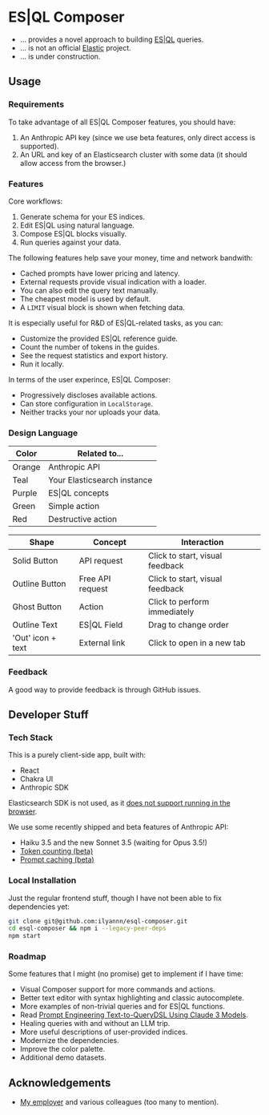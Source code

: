 # ES|QL Composer

- ... provides a novel approach to building [ES|QL](https://www.elastic.co/guide/en/elasticsearch/reference/current/esql.html) queries.
- ... is not an official [Elastic](https://www.elastic.co/) project.
- ... is under construction.

## Usage

### Requirements

To take advantage of all ES|QL Composer features, you should have:

1. An Anthropic API key (since we use beta features, only direct access is supported).
1. An URL and key of an Elasticsearch cluster with some data (it should allow access from the browser.)

### Features

Core workflows:

1. Generate schema for your ES indices.
1. Edit ES|QL using natural language.
1. Compose ES|QL blocks visually.
1. Run queries against your data.

The following features help save your money, time and network bandwith:

- Cached prompts have lower pricing and latency.
- External requests provide visual indication with a loader.
- You can also edit the query text manually.
- The cheapest model is used by default.
- A `LIMIT` visual block is shown when fetching data.

It is especially useful for R&D of ES|QL-related tasks, as you can:

- Customize the provided ES|QL reference guide.
- Count the number of tokens in the guides.
- See the request statistics and export history.
- Run it locally.

In terms of the user experince, ES|QL Composer:

- Progressively discloses available actions.
- Can store configuration in `LocalStorage`.
- Neither tracks your nor uploads your data.

### Design Language

| Color             | Related to...                                                                |
| ----------------- | ------------------------------------------------------------------ |
| Orange | Anthropic API |
| Teal | Your Elasticsearch instance |
| Purple | ES\|QL concepts |
| Green | Simple action |
| Red | Destructive action |

| Shape             | Concept                 | Interaction                                |
| ----------------- | ------------------------| ----------------------------------------- |
| Solid Button | API request | Click to start, visual feedback |
| Outline Button | Free API request | Click to start, visual feedback |
| Ghost Button | Action |  Click to perform immediately |
| Outline Text | ES\|QL Field  | Drag to change order |
| 'Out' icon + text | External link | Click to open in a new tab |

### Feedback

A good way to provide feedback is through GitHub issues.

## Developer Stuff

### Tech Stack

This is a purely client-side app, built with:

- React
- Chakra UI
- Anthropic SDK

Elasticsearch SDK is not used, as it [does not support running in the browser](https://github.com/elastic/elasticsearch-js#browser).

We use some recently shipped and beta features of Anthropic API:

- Haiku 3.5 and the new Sonnet 3.5 (waiting for Opus 3.5!)
- [Token counting (beta)](https://docs.anthropic.com/en/docs/build-with-claude/token-counting)
- [Prompt caching (beta)](https://www.anthropic.com/news/prompt-caching)

### Local Installation

Just the regular frontend stuff, though I have not been able to fix dependencies yet:

```sh
git clone git@github.com:ilyannn/esql-composer.git
cd esql-composer && npm i --legacy-peer-deps
npm start
```

### Roadmap

Some features that I might (no promise) get to implement if I have time:

- Visual Composer support for more commands and actions.
- Better text editor with syntax highlighting and classic autocomplete.
- More examples of non-trivial queries and for ES|QL functions.
- Read [Prompt Engineering Text-to-QueryDSL Using Claude 3 Models](https://github.com/aws-samples/text-to-queryDSL/blob/main/text2ES_prompting_guide.ipynb).
- Healing queries with and without an LLM trip.
- More useful descriptions of user-provided indices.
- Modernize the dependencies.
- Improve the color palette.
- Additional demo datasets.

## Acknowledgements

- [My employer](elastic.co) and various colleagues (too many to mention).
